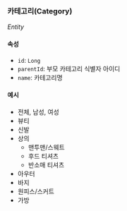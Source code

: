 ### 카테고리(Category)
_Entity_
#### 속성
- `id`: `Long`
- `parentId`: 부모 카테고리 식별자 아이디
- `name`: 카테고리명

#### 예시
- 전체, 남성, 여성
- 뷰티
- 신발
- 상의
    - 맨투맨/스웨트
    - 후드 티셔츠
    - 반소매 티셔츠
- 아우터
- 바지
- 원피스/스커트
- 가방